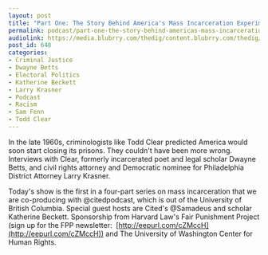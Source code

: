 ```yaml
---
layout: post
title: "Part One: The Story Behind America's Mass Incarceration Experiment"
permalink: podcast/part-one-the-story-behind-americas-mass-incarceration-experiment
audiolink: https://media.blubrry.com/thedig/content.blubrry.com/thedig/Dig-Cited-MassInOne.mp3
post_id: 648
categories: 
- Criminal Justice
- Dwayne Betts
- Electoral Politics
- Katherine Beckett
- Larry Krasner
- Podcast
- Racism
- Sam Fenn
- Todd Clear
---
```


In the late 1960s, criminologists like Todd Clear predicted America would soon start closing its prisons. They couldn't have been more wrong. Interviews with Clear, formerly incarcerated poet and legal scholar Dwayne Betts, and civil rights attorney and Democratic nominee for Philadelphia District Attorney Larry Krasner.



Today's show is the first in a four-part series on mass incarceration that we are co-producing with @citedpodcast, which is out of the University of British Columbia. Special guest hosts are Cited's @Samadeus and scholar Katherine Beckett. Sponsorship from Harvard Law's Fair Punishment Project (sign up for the FPP newsletter: 
[http://eepurl.com/cZMccH](http://eepurl.com/cZMccH)) and The University of Washington Center for Human Rights.